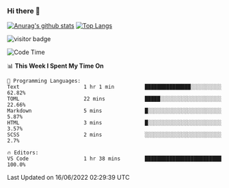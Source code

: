 ### Hi there 👋

<!--
**Akelio-zhang/akelio-zhang** is a ✨ _special_ ✨ repository because its `README.md` (this file) appears on your GitHub profile.

Here are some ideas to get you started:

- 🔭 I’m currently working on ...
- 🌱 I’m currently learning ...
- 👯 I’m looking to collaborate on ...
- 🤔 I’m looking for help with ...
- 💬 Ask me about ...
- 📫 How to reach me: ...
- 😄 Pronouns: ...
- ⚡ Fun fact: ...
-->

[![Anurag's github stats](https://github-readme-stats.vercel.app/api?username=akelio-zhang&line_height=24&hide=contribs&show_icons=true&count_private=true)](https://github.com/anuraghazra/github-readme-stats)
[![Top Langs](https://github-readme-stats.vercel.app/api/top-langs/?username=akelio-zhang&card_width=240&layout=compact&hide=html)](https://github.com/anuraghazra/github-readme-stats)


![visitor badge](https://komarev.com/ghpvc/?username=akelio-zhang&label=PROFILE+VIEWS&style=for-the-badge)
<!--START_SECTION:waka-->
![Code Time](http://img.shields.io/badge/Code%20Time-0%20secs-blue)

📊 **This Week I Spent My Time On** 

```text
💬 Programming Languages: 
Text                     1 hr 1 min          ███████████████░░░░░░░░░░   62.82% 
TOML                     22 mins             █████░░░░░░░░░░░░░░░░░░░░   22.66% 
Markdown                 5 mins              █░░░░░░░░░░░░░░░░░░░░░░░░   5.87% 
HTML                     3 mins              █░░░░░░░░░░░░░░░░░░░░░░░░   3.57% 
SCSS                     2 mins              ░░░░░░░░░░░░░░░░░░░░░░░░░   2.7%

🔥 Editors: 
VS Code                  1 hr 38 mins        █████████████████████████   100.0%

```


 Last Updated on 16/06/2022 02:29:39 UTC
<!--END_SECTION:waka-->

